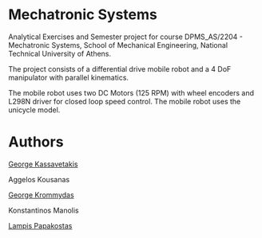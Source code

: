 # Mechatronic Systems

Analytical Exercises and Semester project for course DPMS_AS/2204 - Mechatronic Systems, School of Mechanical Engineering, National Technical University of Athens.

The project consists of a differential drive mobile robot and a 4 DoF manipulator with parallel kinematics.

The mobile robot uses two DC Motors (125 RPM) with wheel encoders and L298N driver for closed loop speed control. The mobile robot uses the unicycle model.


# Authors

[George Kassavetakis](https://github.com/Gkassavetakis)

Aggelos Kousanas

[George Krommydas](https://github.com/GeoKrom)

Konstantinos Manolis

[Lampis Papakostas](https://github.com/LPapakostas)
